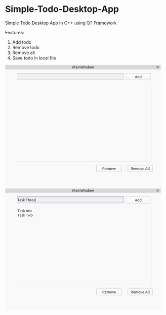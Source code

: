 # Simple-Todo-Desktop-App
Simple Todo Desktop App in C++ using QT Framework

Features:
1. Add todo
2. Remove todo
3. Remove all
4. Save todo in local file

<img src="screenshots/1.png" alt="ss" style="width:600px;"/>
<img src="screenshots/2.png" alt="ss" style="width:600px;"/>

